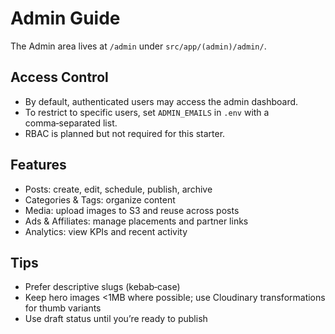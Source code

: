 # Admin Guide

The Admin area lives at `/admin` under `src/app/(admin)/admin/`.

## Access Control

- By default, authenticated users may access the admin dashboard.
- To restrict to specific users, set `ADMIN_EMAILS` in `.env` with a comma‑separated list.
- RBAC is planned but not required for this starter.

## Features

- Posts: create, edit, schedule, publish, archive
- Categories & Tags: organize content
- Media: upload images to S3 and reuse across posts
- Ads & Affiliates: manage placements and partner links
- Analytics: view KPIs and recent activity

## Tips

- Prefer descriptive slugs (kebab‑case)
- Keep hero images <1MB where possible; use Cloudinary transformations for thumb variants
- Use draft status until you’re ready to publish

